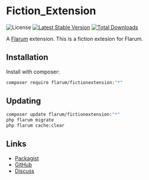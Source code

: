 # Fiction_Extension

![License](https://img.shields.io/badge/license-GPL-3.0-blue.svg) [![Latest Stable Version](https://img.shields.io/packagist/v/flarum/fictionextension.svg)](https://packagist.org/packages/flarum/fictionextension) [![Total Downloads](https://img.shields.io/packagist/dt/flarum/fictionextension.svg)](https://packagist.org/packages/flarum/fictionextension)

A [Flarum](http://flarum.org) extension. This is a fiction extesion for Flarum.

## Installation

Install with composer:

```sh
composer require flarum/fictionextension:"*"
```

## Updating

```sh
composer update flarum/fictionextension:"*"
php flarum migrate
php flarum cache:clear
```

## Links

- [Packagist](https://packagist.org/packages/flarum/fictionextension)
- [GitHub](https://github.com/flarum/fictionextension)
- [Discuss](https://discuss.flarum.org/d/PUT_DISCUSS_SLUG_HERE)
